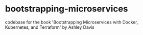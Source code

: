 # bootstrapping-microservices
codebase for the book 'Bootstrapping Microservices with Docker, Kubernetes, and Terraform' by Ashley Davis
